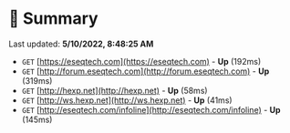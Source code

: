 # 📖 Summary
Last updated: **5/10/2022, 8:48:25 AM**

- `GET` [https://eseqtech.com](https://eseqtech.com) - **Up** (192ms)
- `GET` [http://forum.eseqtech.com](http://forum.eseqtech.com) - **Up** (319ms)
- `GET` [http://hexp.net](http://hexp.net) - **Up** (58ms)
- `GET` [http://ws.hexp.net](http://ws.hexp.net) - **Up** (41ms)
- `GET` [http://eseqtech.com/infoline](http://eseqtech.com/infoline) - **Up** (145ms)
